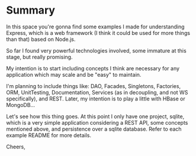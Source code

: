 Summary
=======

In this space you're gonna find some examples I made for understanding Express, which is a web framework 
(I think it could be used for more things than that) based on Node.js.

So far I found very powerful technologies involved, some immature at this stage, but really promising.

My intention is to start including concepts I think are necessary for any application which may scale and 
be "easy" to maintain.

I'm planning to include things like: DAO, Facades, Singletons, Factories, ORM, UnitTesting, Documentation, 
Services (as in decoupling, and not WS specifically), and REST. Later, my intention is to play a little 
with HBase or MongoDB... 

Let's see how this thing goes. At this point I only have one project, sqlite, which is a very simple 
application considering a REST API, some concepts mentioned above, and persistence over a sqlite database. 
Refer to each example README for more details.

Cheers,

